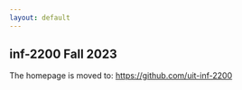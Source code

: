 ```yaml
---
layout: default
---
```


## inf-2200 Fall 2023

The homepage is moved to: https://github.com/uit-inf-2200
